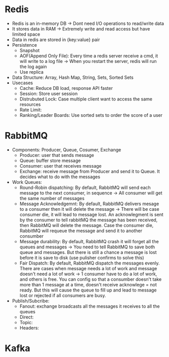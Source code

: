 # Redis
- Redis is an in-memory DB -> Dont need I/O operations to read/write data
- It stores data in RAM -> Extremely write and read access but have limited space
- Data in redis are stored in {key:value} pair
- Persistence
  - Snapshot
  - AOF(Append Only File): Every time a redis server receive a cmd, it will write to a log file -> When you restart the server, redis will run the log again
  - Use replica
- Data Structure: Array, Hash Map, String, Sets, Sorted Sets
- Usecases
  - Cache: Reduce DB load, response API faster
  - Session: Store user session
  - Distrubuted Lock: Case multiple client want to access the same resources
  - Rate Limit:
  - Ranking/Leader Boards: Use sorted sets to order the score of a user 

# RabbitMQ
- Components: Producer, Queue, Cosumer, Exchange
  - Producer: user that sends message
  - Queue: buffer store message
  - Consumer: user that receives message
  - Exchange: receive message from Producer and send it to Queue. It decides what to do with the messages 
- Work Queues:
  - Round-Robin dispatching: By default, RabbitMQ will send each message to the next consumer, in sequence -> All consumer will get the same number of messages
  - Message Acknowledgemnt: By default, RabbitMQ delivers mesage to a consumer then it will delete the message -> There will be case consumer die, it will lead to message lost. An acknowlegment is sent by the consumer to tell rabbitMQ the message has been received, then RabbitMQ will delete the message. Case the consumer die, RabbitMQ will requeue the message and send it to another consumber
  - Message durability: By default, RabbitMQ crash it will forget all the queues and messages -> You need to tell RabbitMQ to save both queue and messages. But there is still a chance a message is lost before it is save to disk (use pulisher confirms to solve this)
  - Fair Dispatch: By default, RabbitMQ dispatch the messages evenly. There are cases when message needs a lot of work and message doesn't need a lot of work -> 1 consumer have to do a lot of work, and others is free. You can config so that a consumber doesn't take more than 1 message at a time, doesn't receive acknowlege = not ready. But this will cause the queue to fill up and lead to message lost or rejected if all consumers are busy.
- Publish/Subcribe:
  - Fanout: exchange broadcasts all the messages it receives to all the queues
  - Direct:
  - Topic:
  - Headers:

# Kafka
